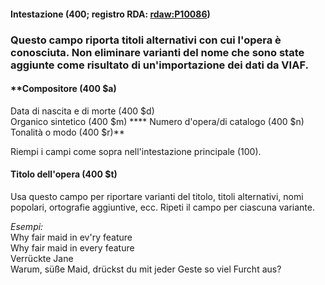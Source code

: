 #### Intestazione (400; registro RDA: [rdaw:P10086](http://www.rdaregistry.info/Elements/w/#P10086))

### Questo campo riporta titoli alternativi con cui l'opera è conosciuta. Non eliminare varianti del nome che sono state aggiunte come risultato di un'importazione dei dati da VIAF.  

 

#### **Compositore (400 $a)  
Data di nascita e di morte (400 $d)  
Organico sintetico (400 $m) **** Numero d'opera/di catalogo (400 $n)  
Tonalità o modo (400 $r)**  

Riempi i campi come sopra nell'intestazione principale (100).

#### **Titolo dell'opera (400 $t)**

Usa questo campo per riportare varianti del titolo, titoli alternativi, nomi popolari, ortografie aggiuntive, ecc. Ripeti il campo per ciascuna variante.

_Esempi:_  
Why fair maid in ev'ry feature  
Why fair maid in every feature  
Verrückte Jane  
Warum, süße Maid, drückst du mit jeder Geste so viel Furcht aus?